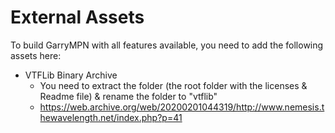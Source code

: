 # External Assets
To build GarryMPN with all features available, you need to add the following assets here:

- VTFLib Binary Archive
    - You need to extract the folder (the root folder with the licenses & Readme file) & rename the folder to "vtflib"
    - https://web.archive.org/web/20200201044319/http://www.nemesis.thewavelength.net/index.php?p=41
